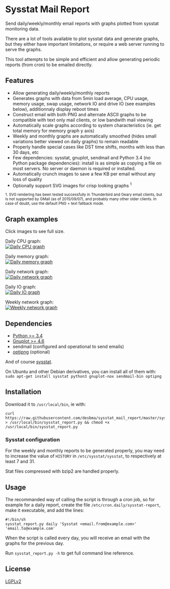 Sysstat Mail Report
===================

Send daily/weekly/monthly email reports with graphs plotted from sysstat monitoring data.

There are a lot of tools available to plot sysstat data and generate graphs, but they either have important limitations, or require a web server running to serve the graphs.

This tool attempts to be simple and efficient and allow generating periodic reports (from cron) to be emailed directly.


## Features

* Allow generating daily/weekly/monthly reports
* Generates graphs with data from 5min load average, CPU usage, memory usage, swap usage, network IO and drive IO (see examples below), additionnaly display reboot times
* Construct email with both PNG and alternate ASCII graphs to be compatible with text only mail clients, or low bandwith mail viewing
* Automatically scale graphs according to system characteristics (ie. get total memory for memory graph y axis)
* Weekly and monthly graphs are automatically smoothed (hides small variations better viewed on daily graphs) to remain readable
* Properly handle special cases like DST time shifts, months with less than 30 days, etc
* Few dependencies: sysstat, gnuplot, sendmail and Python 3.4 (no Python package dependencies): install is as simple as copying a file on most servers. No server or daemon is required or installed.
* Automatically crunch images to save a few KB per email without any loss of quality
* Optionally support SVG images for crisp looking graphs <sup>1</sup>

<sup>1. SVG rendering has been tested successfully in Thunderbird and Geary email clients, but is not supported by GMail (as of 2015/09/07), and probably many other older clients. In case of doubt, use the default PNG + text fallback mode.</sup> 


## Graph examples

Click images to see full size.

Daily CPU graph:  
[![Daily CPU graph](https://i.imgur.com/qyTeBFsm.png)](https://i.imgur.com/qyTeBFs.png)

Daily memory graph:  
[![Daily memory graph](https://i.imgur.com/W3uvwtMm.png)](https://i.imgur.com/W3uvwtM.png)

Daily network graph:  
[![Daily network graph](https://i.imgur.com/yZ8zKEMm.png)](https://i.imgur.com/yZ8zKEM.png)

Daily IO graph:  
[![Daily IO graph](https://i.imgur.com/sCEZ773m.png)](https://i.imgur.com/sCEZ773.png)

Weekly network graph:  
[![Weekly network graph](https://i.imgur.com/pYRv26Em.png)](https://i.imgur.com/pYRv26E.png)


## Dependencies

* [Python >= 3.4](https://www.python.org/downloads/)
* [Gnuplot >= 4.6](http://www.gnuplot.info/)
* sendmail (configured and operational to send emails)
* [optipng](http://optipng.sourceforge.net/) (optional)

And of course [sysstat](http://sebastien.godard.pagesperso-orange.fr/).

On Ubuntu and other Debian derivatives, you can install all of them with:  
`sudo apt-get install sysstat python3 gnuplot-nox sendmail-bin optipng`


## Installation

Download it to `/usr/local/bin`, ie with:

    curl https://raw.githubusercontent.com/desbma/sysstat_mail_report/master/sysstat_report.py > /usr/local/bin/sysstat_report.py && chmod +x /usr/local/bin/sysstat_report.py


### Sysstat configuration

For the weekly and monthly reports to be generated properly, you may need to increase the value of `HISTORY` in `/etc/sysstat/sysstat`, to respectively at least 7 and 31.

Stat files compressed with bzip2 are handled properly.


## Usage

The recommanded way of calling the script is through a cron job, so for example for a daily report, create the file `/etc/cron.daily/sysstat-report`, make it executable, and add the lines:

    #!/bin/sh
    sysstat_report.py daily 'Sysstat <email.from@example.com>' 'email.to@example.com'

When the script is called every day, you will receive an email with the graphs for the previous day.

Run `sysstat_report.py -h` to get full command line reference.


## License

[LGPLv2](https://www.gnu.org/licenses/old-licenses/lgpl-2.1-standalone.html)
